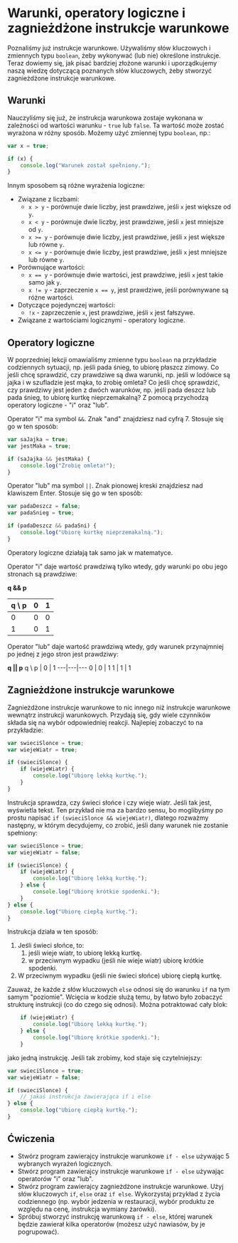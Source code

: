 # Warunki, operatory logiczne i zagnieżdżone instrukcje warunkowe
Poznaliśmy już instrukcje warunkowe. Używaliśmy słów kluczowych i zmiennych typu `boolean`, żeby wykonywać (lub nie) określone instrukcje. Teraz dowiemy się, jak pisać bardziej złożone warunki i uporządkujemy naszą wiedzę dotyczącą poznanych słów kluczowych, żeby stworzyć zagnieżdżone instrukcje warunkowe.

## Warunki
Nauczyliśmy się już, że instrukcja warunkowa zostaje wykonana w zależności od wartości warunku - `true` lub `false`. Ta wartość może zostać wyrażona w różny sposób. Możemy użyć zmiennej typu `boolean`, np.:
```javascript
var x = true;

if (x) {
    console.log("Warunek został spełniony.");
}
```

Innym sposobem są różne wyrażenia logiczne:
* Związane z liczbami:
    * `x > y` - porównuje dwie liczby, jest prawdziwe, jeśli `x` jest większe od `y`.
    * `x < y` - porównuje dwie liczby, jest prawdziwe, jeśli `x` jest mniejsze od `y`.
    * `x >= y` - porównuje dwie liczby, jest prawdziwe, jeśli `x` jest większe lub równe `y`.
    * `x <= y` - porównuje dwie liczby, jest prawdziwe, jeśli `x` jest mniejsze lub równe `y`.
* Porównujące wartości:
    * `x == y` - porównuje dwie wartości, jest prawdziwe, jeśli `x` jest takie samo jak `y`.
    * `x != y` - zaprzeczenie `x == y`, jest prawdziwe, jeśli porównywane są różne wartości.
* Dotyczące pojedynczej wartości:
    * `!x` - zaprzeczenie `x`, jest prawdziwe, jeśli `x` jest fałszywe.
* Związane z wartościami logicznymi - operatory logiczne.

## Operatory logiczne
W poprzedniej lekcji omawialiśmy zmienne typu `boolean` na przykładzie codziennych sytuacji, np. jeśli pada śnieg, to ubiorę płaszcz zimowy. Co jeśli chcę sprawdzić, czy prawdziwe są dwa warunki, np. jeśli w lodówce są jajka i w szufladzie jest mąka, to zrobię omleta? Co jeśli chcę sprawdzić, czy prawdziwy jest jeden z dwóch warunków, np. jeśli pada deszcz lub pada śnieg, to ubiorę kurtkę nieprzemakalną? Z pomocą przychodzą operatory logiczne - "i" oraz "lub".

Operator "i" ma symbol `&&`. Znak "and" znajdziesz nad cyfrą 7. Stosuje się go w ten sposób:
```javascript
var saJajka = true;
var jestMaka = true;

if (saJajka && jestMaka) {
    console.log("Zrobię omleta!");
}
```

Operator "lub" ma symbol `||`. Znak pionowej kreski znajdziesz nad klawiszem Enter. Stosuje się go w ten sposób:
```javascript
var padaDeszcz = false;
var padaSnieg = true;

if (padaDeszcz && padaSni) {
    console.log("Ubiorę kurtkę nieprzemakalną.");
}
```

Operatory logiczne działają tak samo jak w matematyce.

Operator "i" daje wartość prawdziwą tylko wtedy, gdy warunki po obu jego stronach są prawdziwe:

**q && p**

q \ p | 0 | 1
---|---|---
0 | 0 | 0
1 | 0 | 1

Operator "lub" daje wartość prawdziwą wtedy, gdy warunek przynajmniej po jednej z jego stron jest prawdziwy:

**q || p**
q \ p | 0 | 1
---|---|---
0 | 0 | 1
1 | 1 | 1

## Zagnieżdżone instrukcje warunkowe
Zagnieżdżone instrukcje warunkowe to nic innego niż instrukcje warunkowe wewnątrz instrukcji warunkowych. Przydają się, gdy wiele czynników składa się na wybór odpowiedniej reakcji. Najlepiej zobaczyć to na przykładzie:
```javascript
var swieciSlonce = true;
var wiejeWiatr = true;

if (swieciSlonce) {
    if (wiejeWiatr) {
        console.log("Ubiorę lekką kurtkę.");
    }
}
```

Instrukcja sprawdza, czy świeci słońce i czy wieje wiatr. Jeśli tak jest, wyświetla tekst. Ten przykład nie ma za bardzo sensu, bo moglibyśmy po prostu napisać `if (swieciSlonce && wiejeWiatr)`, dlatego rozważmy następny, w którym decydujemy, co zrobić, jeśli dany warunek nie zostanie spełniony:
```javascript
var swieciSlonce = true;
var wiejeWiatr = false;

if (swieciSlonce) {
    if (wiejeWiatr) {
        console.log("Ubiorę lekką kurtkę.");
    } else {
        console.log("Ubiorę krótkie spodenki.");
    }
} else {
    console.log("Ubiorę ciepłą kurtkę.");
}
```

Instrukcja działa w ten sposób:
1. Jeśli świeci słońce, to:
    1. jeśli wieje wiatr, to ubiorę lekką kurtkę.
    2. w przeciwnym wypadku (jeśli nie wieje wiatr) ubiorę krótkie spodenki.
2. W przeciwnym wypadku (jeśli nie świeci słońce) ubiorę ciepłą kurtkę.

Zauważ, że każde z słów kluczowych `else` odnosi się do warunku `if` na tym samym "poziomie". Wcięcia w kodzie służą temu, by łatwo było zobaczyć strukturę instrukcji (co do czego się odnosi). Można potraktować cały blok:
```javascript
    if (wiejeWiatr) {
        console.log("Ubiorę lekką kurtkę.");
    } else {
        console.log("Ubiorę krótkie spodenki.");
    }
```

jako jedną instrukcję. Jeśli tak zrobimy, kod staje się czytelniejszy:
```javascript
var swieciSlonce = true;
var wiejeWiatr = false;

if (swieciSlonce) {
    // jakaś instrukcja zawierająca if i else
} else {
    console.log("Ubiorę ciepłą kurtkę.");
}
```

## Ćwiczenia
* Stwórz program zawierajcy instrukcje warunkowe `if - else` używając 5 wybranych wyrażeń logicznych.
* Stwórz program zawierajcy instrukcje warunkowe `if - else` używając operatorów "i" oraz "lub".
* Stwórz program zawierajcy zagnieżdżone instrukcje warunkowe. Użyj słów kluczowych `if`, `else` oraz `if else`. Wykorzystaj przykład z życia codziennego (np. wybór jedzenia w restauracji, wybór produktu ze względu na cenę, instrukcja wymiany żarówki).
* Spróbuj stworzyć instrukcję warunkową `if - else`, której warunek będzie zawierał kilka operatorów (możesz użyć nawiasów, by je pogrupować).